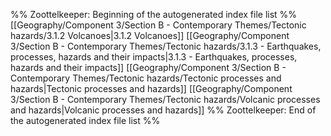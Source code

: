%% Zoottelkeeper: Beginning of the autogenerated index file list  %%
 [[Geography/Component 3/Section B - Contemporary Themes/Tectonic hazards/3.1.2 Volcanoes|3.1.2 Volcanoes]]
 [[Geography/Component 3/Section B - Contemporary Themes/Tectonic hazards/3.1.3 - Earthquakes, processes, hazards and their impacts|3.1.3 - Earthquakes, processes, hazards and their impacts]]
 [[Geography/Component 3/Section B - Contemporary Themes/Tectonic hazards/Tectonic processes and hazards|Tectonic processes and hazards]]
 [[Geography/Component 3/Section B - Contemporary Themes/Tectonic hazards/Volcanic processes and hazards|Volcanic processes and hazards]]
%% Zoottelkeeper: End of the autogenerated index file list  %%
